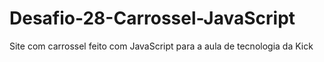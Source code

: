 # Desafio-28-Carrossel-JavaScript
Site com carrossel feito com JavaScript para a aula de tecnologia da Kick
